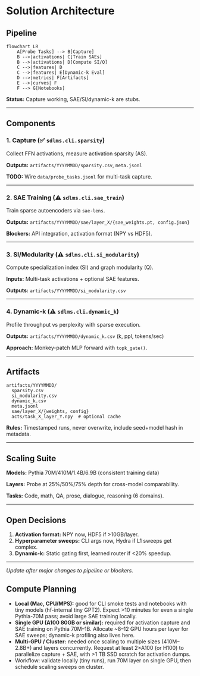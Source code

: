 # Solution Architecture

## Pipeline

```mermaid
flowchart LR
    A[Probe Tasks] --> B[Capture]
    B -->|activations| C[Train SAEs]
    B -->|activations| D[Compute SI/Q]
    C -->|features| D
    C -->|features| E[Dynamic-k Eval]
    D -->|metrics| F[Artifacts]
    E -->|curves| F
    F --> G[Notebooks]
```

**Status:** Capture working, SAE/SI/dynamic-k are stubs.

---

## Components

### 1. Capture (✅ `sdlms.cli.sparsity`)
Collect FFN activations, measure activation sparsity (AS).

**Outputs:** `artifacts/YYYYMMDD/sparsity.csv`, `meta.jsonl`

**TODO:** Wire `data/probe_tasks.jsonl` for multi-task capture.

---

### 2. SAE Training (⚠️ `sdlms.cli.sae_train`)
Train sparse autoencoders via `sae-lens`.

**Outputs:** `artifacts/YYYYMMDD/sae/layer_X/{sae_weights.pt, config.json}`

**Blockers:** API integration, activation format (NPY vs HDF5).

---

### 3. SI/Modularity (⚠️ `sdlms.cli.si_modularity`)
Compute specialization index (SI) and graph modularity (Q).

**Inputs:** Multi-task activations + optional SAE features.

**Outputs:** `artifacts/YYYYMMDD/si_modularity.csv`

---

### 4. Dynamic-k (⚠️ `sdlms.cli.dynamic_k`)
Profile throughput vs perplexity with sparse execution.

**Outputs:** `artifacts/YYYYMMDD/dynamic_k.csv` (k, ppl, tokens/sec)

**Approach:** Monkey-patch MLP forward with `topk_gate()`.

---

## Artifacts

```
artifacts/YYYYMMDD/
  sparsity.csv
  si_modularity.csv
  dynamic_k.csv
  meta.jsonl
  sae/layer_X/{weights, config}
  acts/task_X_layer_Y.npy  # optional cache
```

**Rules:** Timestamped runs, never overwrite, include seed+model hash in metadata.

---

## Scaling Suite

**Models:** Pythia 70M/410M/1.4B/6.9B (consistent training data)

**Layers:** Probe at 25%/50%/75% depth for cross-model comparability.

**Tasks:** Code, math, QA, prose, dialogue, reasoning (6 domains).

---

## Open Decisions

1. **Activation format:** NPY now, HDF5 if >10GB/layer.
2. **Hyperparameter sweeps:** CLI args now, Hydra if L1 sweeps get complex.
3. **Dynamic-k:** Static gating first, learned router if <20% speedup.

---

*Update after major changes to pipeline or blockers.*

## Compute Planning

- **Local (Mac, CPU/MPS):** good for CLI smoke tests and notebooks with tiny models (hf-internal tiny GPT2). Expect >10 minutes for even a single Pythia-70M pass; avoid large SAE training locally.
- **Single GPU (A100 80GB or similar):** required for activation capture and SAE training on Pythia 70M–1B. Allocate ~8–12 GPU hours per layer for SAE sweeps; dynamic-k profiling also lives here.
- **Multi-GPU / Cluster:** needed once scaling to multiple sizes (410M–2.8B+) and layers concurrently. Request at least 2×A100 (or H100) to parallelize capture + SAE, with >1 TB SSD scratch for activation dumps.
- Workflow: validate locally (tiny runs), run 70M layer on single GPU, then schedule scaling sweeps on cluster.
